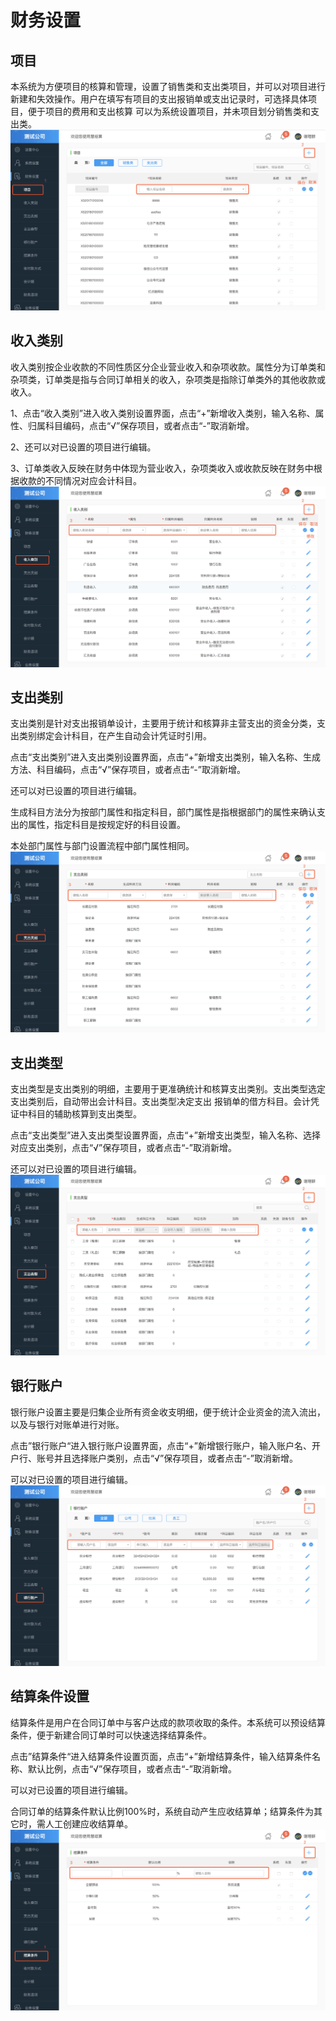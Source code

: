 # 财务设置

## 项目

本系统为方便项目的核算和管理，设置了销售类和支出类项目，并可以对项目进行新建和失效操作。用户在填写有项目的支出报销单或支出记录时，可选择具体项目，便于项目的费用和支出核算
可以为系统设置项目，并未项目划分销售类和支出类。
![](/img/xiang_mu.png)

## 收入类别

收入类别按企业收款的不同性质区分企业营业收入和杂项收款。属性分为订单类和杂项类，订单类是指与合同订单相关的收入，杂项类是指除订单类外的其他收款或收入。

1、点击“收入类别”进入收入类别设置界面，点击“+”新增收入类别，输入名称、属性、归属科目编码，点击“√”保存项目，或者点击“-”取消新增。

2、还可以对已设置的项目进行编辑。

3、订单类收入反映在财务中体现为营业收入，杂项类收入或收款反映在财务中根据收款的不同情况对应会计科目。
![](/assets/收入类别.png)

## 支出类别

支出类别是针对支出报销单设计，主要用于统计和核算非主营支出的资金分类，支出类别绑定会计科目，在产生自动会计凭证时引用。

点击“支出类别”进入支出类别设置界面，点击“+”新增支出类别，输入名称、生成方法、科目编码，点击“√”保存项目，或者点击“-”取消新增。

还可以对已设置的项目进行编辑。

生成科目方法分为按部门属性和指定科目，部门属性是指根据部门的属性来确认支出的属性，指定科目是按规定好的科目设置。 

本处部门属性与部门设置流程中部门属性相同。
![](/assets/zhi_chu_lei_bie.png)

## 支出类型

支出类型是支出类别的明细，主要用于更准确统计和核算支出类别。支出类型选定支出类别后，自动带出会计科目。支出类型决定支出 报销单的借方科目。会计凭证中科目的辅助核算到支出类型。

点击“支出类型”进入支出类型设置界面，点击“+”新增支出类型，输入名称、选择对应支出类别，点击“√”保存项目，或者点击“-”取消新增。

还可以对已设置的项目进行编辑。
![](/assets/zhi_chu_lei_xing.png)

## 银行账户

银行账户设置主要是归集企业所有资金收支明细，便于统计企业资金的流入流出，以及与银行对账单进行对账。

点击”银行账户“进入银行账户设置界面，点击“+”新增银行账户，输入账户名、开户行、账号并且选择账户类别，点击“√”保存项目，或者点击“-”取消新增。

可以对已设置的项目进行编辑。
![](/assets/yin_hang_zhang_hu.png)

## 结算条件设置

结算条件是用户在合同订单中与客户达成的款项收取的条件。本系统可以预设结算条件，便于新建合同订单时可以快速选择结算条件。

点击”结算条件“进入结算条件设置页面，点击“+”新增结算条件，输入结算条件名称、默认比例，点击“√”保存项目，或者点击“-”取消新增。

可以对已设置的项目进行编辑。

合同订单的结算条件默认比例100%时，系统自动产生应收结算单；结算条件为其它时，需人工创建应收结算单。
![](/assets/jie_suan_tiao_jian.png)
